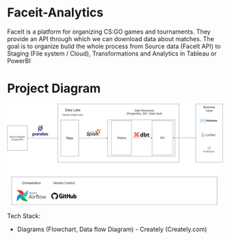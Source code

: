 # Faceit-Analytics
FaceIt is a platform for organizing CS:GO games and tournaments. They provide an API through which we can download data about matches. The goal is to organize build the whole process from Source data (FaceIt API) to Staging (File system / Cloud), Transformations and Analytics in Tableau or PowerBI

# Project Diagram
![Screenshot](FaceIt_Analytics_Model.png)

Tech Stack:
- Diagrams (Flowchart, Data flow Diagram) - Creately (Creately.com)
